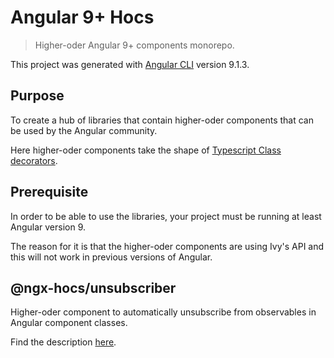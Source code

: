 # Angular 9+ Hocs

> Higher-oder Angular 9+ components monorepo.

This project was generated with [Angular CLI](https://github.com/angular/angular-cli) version 9.1.3.

## Purpose

To create a hub of libraries that contain higher-oder components that can be used by the Angular community.

Here higher-oder components take the shape of [Typescript Class decorators](https://www.typescriptlang.org/docs/handbook/decorators.html#class-decorators).


## Prerequisite

In order to be able to use the libraries, your project must be running at least Angular version 9.

The reason for it is that the higher-oder components are using Ivy's API and this will not work in previous versions of Angular.

## @ngx-hocs/unsubscriber

Higher-oder component to automatically unsubscribe from observables in Angular component classes.

Find the description [here](projects/@ngx-hocs/unsubscriber/README.md).

